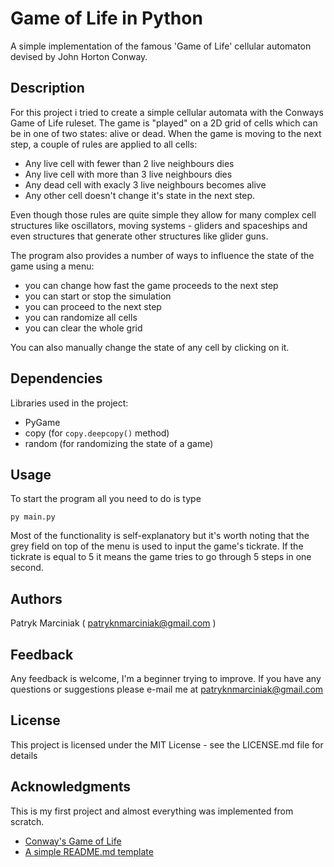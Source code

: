 # Game of Life in Python

A simple implementation of the famous 'Game of Life' cellular automaton devised by John Horton Conway.

## Description

For this project i tried to create a simple cellular automata with the Conways Game of Life ruleset. The game is "played" on a 2D grid of cells which can be in one of two states: alive or dead. When the game is moving to the next step, a couple of rules are applied to all cells:

- Any live cell with fewer than 2 live neighbours dies
- Any live cell with more than 3 live neighbours dies
- Any dead cell with exacly 3 live neighbours becomes alive
- Any other cell doesn't change it's state in the next step.

Even though those rules are quite simple they allow for many complex cell structures like oscillators, moving systems - gliders and spaceships and even structures that generate other structures like glider guns.

The program also provides a number of ways to influence the state of the game using a menu:

- you can change how fast the game proceeds to the next step
- you can start or stop the simulation
- you can proceed to the next step
- you can randomize all cells
- you can clear the whole grid

You can also manually change the state of any cell by clicking on it.

## Dependencies

Libraries used in the project:

- PyGame
- copy (for `copy.deepcopy()` method)
- random (for randomizing the state of a game)

## Usage

To start the program all you need to do is type 

```
py main.py
```

Most of the functionality is self-explanatory but it's worth noting that the grey field on top of the menu is used to input the game's tickrate. If the tickrate is equal to 5 it means the game tries to go through 5 steps in one second.

## Authors

Patryk Marciniak ( patryknmarciniak@gmail.com )

## Feedback

Any feedback is welcome, I'm a beginner trying to improve. If you have any questions or suggestions please e-mail me at patryknmarciniak@gmail.com

## License

This project is licensed under the MIT License - see the LICENSE.md file for details

## Acknowledgments

This is my first project and almost everything was implemented from scratch.

* [Conway's Game of Life](https://en.wikipedia.org/wiki/Conway%27s_Game_of_Life)
* [A simple README.md template](https://gist.github.com/DomPizzie/7a5ff55ffa9081f2de27c315f5018afc)